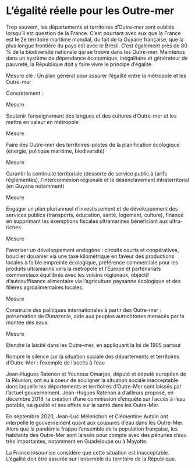 # L’égalité réelle pour les Outre-mer

<div class="admonition note">

Trop souvent, les départements et territoires d’Outre-mer sont oubliés
lorsqu’il est question de la France. C’est pourtant avec eux que la
France est le 2e territoire maritime mondial, du fait de la Guyane
française, que la plus longue frontière du pays est avec le Brésil.
C’est également près de 80 % de la biodiversité nationale qui se trouve
dans les Outre-mer. Maintenus dans un système de dépendance économique,
inégalitaire et générateur de pauvreté, la République doit y faire vivre
le principe d’égalité.

</div>

Mesure clé : Un plan général pour assurer l’égalité entre la métropole
et les Outre-mer

Concrètement :

<div class="admonition">

Mesure

Soutenir l’enseignement des langues et des cultures d’Outre-mer et les
mettre en valeur en métropole

</div>

<div class="admonition">

Mesure

Faire des Outre-mer des territoires-pilotes de la planification
écologique (énergie, politique maritime, biodiversité)

</div>

<div class="admonition">

Mesure

Garantir la continuité territoriale (desserte de service public à tarifs
réglementés), l’interconnexion régionale et le désenclavement
intraterritorial (en Guyane notamment)

</div>

<div class="admonition">

Mesure

Engager un plan pluriannuel d’investissement et de développement des
services publics (transports, éducation, santé, logement, culture),
financé en supprimant les exemptions fiscales ultramarines bénéficiant
aux ultra-riches

</div>

<div class="admonition">

Mesure

Favoriser un développement endogène : circuits courts et coopératives,
bouclier douanier via une taxe kilométrique en faveur des productions
locales à faible empreinte écologique, préférence commerciale pour les
produits ultramarins vers la métropole et l’Europe et partenariats
commerciaux équilibrés avec les voisins régionaux, objectif
d’autosuffisance alimentaire via l’agriculture paysanne écologique et
des filières agroalimentaires locales.

</div>

<div class="admonition">

Mesure

Construire des politiques internationales à partir des Outre-mer :
préservation de l’Amazonie, aide aux peuples autochtones menacés par la
montée des eaux

</div>

<div class="admonition">

Mesure

Étendre la laïcité dans les Outre-mer, en appliquant la loi de 1905
partout

</div>

<div class="admonition note">

Rompre le silence sur la situation sociale des départements et
territoires d’Outre-Mer : l’exemple de l’accès à l’eau

Jean-Hugues Ratenon et Younous Omarjee, député et député européen de la
Réunion, ont eu à coeur de souligner la situation sociale inacceptable
dans laquelle les départements et territoires d’Outre-Mer sont laissés
par l’actuel gouvernement. Jean-Hugues Ratenon a d’ailleurs proposé, en
décembre 2018, la création d’une commission d’enquête sur l’accès à
l’eau potable, sa qualité et ses effets sur la santé dans les Outre-Mer.

En septembre 2020, Jean-Luc Mélenchon et Clémentine Autain ont
interpellé le gouvernement quant aux coupures d’eau dans les Outre-Mer.
Alors que la pandémie frappe l’ensemble de la population française, les
habitants des Outre-Mer sont laissés pour compte avec des pénuries d’eau
très importantes, notamment en Guadeloupe ou à Mayotte.

La France insoumise considère que cette situation est inacceptable.
L’égalité doit être assurée sur l’ensemble du territoire de la
République.

</div>
